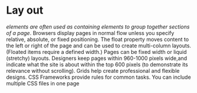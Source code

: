# Lay out
*<div> elements are often used as containing elements to group together sections of a page*.
Browsers display pages in normal flow unless you specify relative, absolute, or fixed positioning.
The float property moves content to the left or right of the page and can be used to create multi-column layouts. (Floated items require a defined width.)
Pages can be fixed width or liquid (stretchy) layouts. 
Designers keep pages within 960-1000 pixels wide,and indicate what the site is about within the top 600 pixels (to demonstrate its relevance without scrolling).
Grids help create professional and flexible designs. 
CSS Frameworks provide rules for common tasks. 
You can include multiple CSS files in one page
